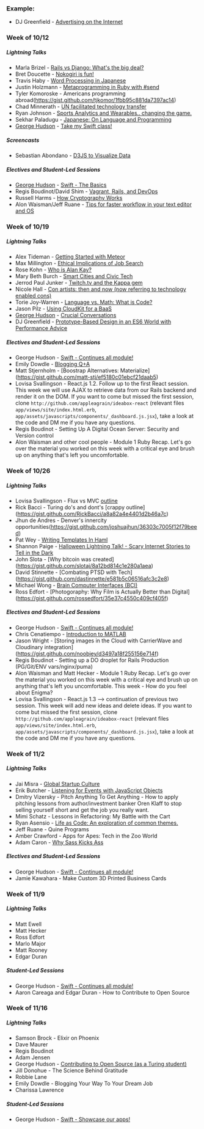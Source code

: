 ### Example:

* DJ Greenfield - [Advertising on the Internet](https://gist.github.com/AllPurposeName/7c117da4b0345eb6b817)

### **Week of 10/12**

##### Lightning Talks

* Marla Brizel - [Rails vs Django: What's the big deal?](https://gist.github.com/marlabrizel/fbf75abe7fc9d9ad2b07)
* Bret Doucette - [Nokogiri is fun!](https://gist.github.com/bad6e/7f1c4a3ba01c7edb9108)
* Travis Haby - [Word Processing in Japanese](https://gist.github.com/travishaby/e93df231985fb046032c)
* Justin Holzmann - [Metaprogramming in Ruby with #send](https://gist.github.com/jphoenix86/5ea1235c898f5d369b91)
* Tyler Komoroske - Americans programming abroad(https://gist.github.com/tjkomor/1fbb95c881da7397ac14)
* Chad Minnerath - [UN facilitated technology transfer](https://gist.github.com/cminnerath/92d4454b5951ce942e43)
* Ryan Johnson - [Sports Analytics and Wearables.. changing the game.](https://gist.github.com/rjohnson4444/a7986de94e351ac6a6ec)
* Sekhar Paladugu - [Japanese: On Language and Programming](https://github.com/sekharp/lightning-talk-outlines/blob/master/paladugu_mod2_lightning.md)
* [George Hudson](http//turingwithgeorge.tumblr.com) - [Take my Swift class!](https://gist.github.com/Egogre/5380b7326cda137b68d7)

##### Screencasts

* Sebastian Abondano - [D3JS to Visualize Data](http://sebastianabondano.com/)

##### Electives and Student-Led Sessions

* [George Hudson](http//turingwithgeorge.tumblr.com) - [Swift - The Basics](https://developer.apple.com/library/ios/documentation/Swift/Conceptual/Swift_Programming_Language/TheBasics.html#//apple_ref/doc/uid/TP40014097-CH5-ID309)
* Regis Boudinot/David Shim - [Vagrant, Rails, and DevOps](https://gist.github.com/selfup/3a7da40919fa7acdc30c)
* Russell Harms - [How Cryptography Works](https://gist.github.com/russelleh/51fb2f28e4f0da9df11c)
* Alon Waisman/Jeff Ruane - [Tips for faster workflow in your text editor and OS](https://gist.github.com/MowAlon/1641b1208aba11a15d85#file-new_student_machine_speedies-md)

### **Week of 10/19**

##### Lightning Talks

* Alex Tideman - [Getting Started with Meteor](https://gist.github.com/Alex-Tideman/83fc7e1b289d604750bb)
* Max Millington - [Ethical Implications of Job Search](https://gist.github.com/MaxMillington/058df677934ee4a1055f)
* Rose Kohn - [Who is Alan Kay?](https://gist.github.com/roseak/0d3a83cc2a9778683fc5)
* Mary Beth Burch - [Smart Cities and Civic Tech](https://gist.github.com/mbburch/7b2f04480793eaa5d03b)
* Jerrod Paul Junker - [Twitch.tv and the Kappa gem](https://gist.github.com/Unsafepond/dae9fa7112ef0d68c93b)
* Nicole Hall - [Con artists: then and now (now referring to technology enabled cons)](https://gist.github.com/NicoleHall/fa5c6afa361ba0cd32b8)
* Torie Joy-Warren - [Language vs. Math: What is Code?](https://gist.github.com/toriejw/7bbc5bef729bdfef7da5)
* Jason Pilz - [Using CloudKit for a BaaS](https://gist.github.com/jasonpilz/cd1f2a513f4534eed272)
* [George Hudson](http//turingwithgeorge.tumblr.com) - [Crucial Conversations](https://gist.github.com/Egogre/805db3782ecba2591f51)
* DJ Greenfield - [Prototype-Based Design in an ES6 World with Performance Advice](https://gist.github.com/AllPurposeName/16d36acd26635f7797e6)

##### Electives and Student-Led Sessions

* George Hudson - [Swift - Continues all module!](https://developer.apple.com/library/ios/documentation/Swift/Conceptual/Swift_Programming_Language/TheBasics.html#//apple_ref/doc/uid/TP40014097-CH5-ID309)
* Emily Dowdle - [Blogging Q+A](https://gist.github.com/emilydowdle/50645a40372d2a7ab3c9)
* Matt Stjernholm - [Boostrap Alternatives: Materialize] (https://gist.github.com/matt-stj/ef5180c01ebcf21daab5)
* Lovisa Svallingson - React.js 1.2. Follow up to the first React session. This week we will use AJAX to retrieve data from our Rails backend and render it on the DOM. If you want to come but missed the first session, clone `http://github.com/appleagrain/ideabox-react` (relevant files `app/views/site/index.html.erb`, `app/assets/javascripts/components/_dashboard.js.jsx`), take a look at the code and DM me if you have any questions.
* Regis Boudinot - Setting Up A Digital Ocean Server: Security and Version control
* Alon Waisman and other cool people - Module 1 Ruby Recap. Let's go over the material you worked on this week with a critical eye and brush up on anything that's left you uncomfortable.

### **Week of 10/26**

##### Lightning Talks

* Lovisa Svallingson - Flux vs MVC [outline](https://gist.github.com/applegrain/745cc54ed938fbbc585b)
* Rick Bacci - Turing do's and dont's [crappy outline] (https://gist.github.com/RickBacci/a8a82a4e4401d2b46a7c)
* Jhun de Andres - Denver's innercity opportunities(https://gist.github.com/joshuajhun/36303c7005f12f79beed)
* Pat Wey - [Writing Templates In Haml](https://gist.github.com/patwey/b6744a5331c400aeafcc)
* Shannon Paige - [Halloween Lightning Talk! - Scary Internet Stories to Tell in the Dark](https://gist.github.com/ShannonPaige/83aa4622b59e09eb2aed)
* John Slota - [Why bitcoin was created] (https://gist.github.com/slotaj/8a12bd814c1e280a1aea)
* David Stinnette - [Combating PTSD with Tech] (https://gist.github.com/dastinnette/e581b5c06516afc3c2e8)
* Michael Wong - [Brain Computer Interfaces (BCI)](https://gist.github.com/Kealii/7b21ea0c14c26a9ade7a)
* Ross Edfort - [Photogoraphy: Why Film is Actually Better than Digital] (https://gist.github.com/rossedfort/35e37c4550c409cf405f)


##### Electives and Student-Led Sessions

* George Hudson - [Swift - Continues all module!](https://developer.apple.com/library/ios/documentation/Swift/Conceptual/Swift_Programming_Language/TheBasics.html#//apple_ref/doc/uid/TP40014097-CH5-ID309)
* Chris Cenatiempo - [Introduction to MATLAB](https://gist.github.com/85e24bdfab2051ae133a.git)
* Jason Wright - [Storing images in the Cloud with CarrierWave and Cloudinary integration] (https://gist.github.com/noobjey/d3497a18f255156e714f)
* Regis Boudinot - Setting up a DO droplet for Rails Production (PG/Git/ENV vars/nginx/puma)
* Alon Waisman and Matt Hecker - Module 1 Ruby Recap. Let's go over the material you worked on this week with a critical eye and brush up on anything that's left you uncomfortable. This week - How do you feel about Enigma?
* Lovisa Svallingson - React.js 1.3 --> continuation of previous two session. This week will add new ideas and delete ideas. If you want to come but missed the first session, clone `http://github.com/appleagrain/ideabox-react` (relevant files `app/views/site/index.html.erb`, `app/assets/javascripts/components/_dashboard.js.jsx`), take a look at the code and DM me if you have any questions.

### **Week of 11/2**

##### Lightning Talks

* Jai Misra - [Global Startup Culture](https://gist.github.com/mrjaimisra/1a9fb3d5b825ce43bb3c)
* Erik Butcher - [Listening for Events with JavaScript Objects](https://gist.github.com/with-a-k/b14fed1c30aa05bdb335)
* Dmitry Vizersky - Pitch Anything To Get Anything - How to apply pitching lessons from author/investment banker Oren Klaff to stop selling yourself short and get the job you really want. 
* Mimi Schatz - Lessons in Refactoring: My Battle with the Cart
* Ryan Asensio - [Life as Code: An exploration of common themes.](https://gist.github.com/rasensio1/88de8cc3dadc18ac4e4f)
* Jeff Ruane - Quine Programs
* Amber Crawford - Apps for Apes: Tech in the Zoo World
* Adam Caron - [Why Sass Kicks Ass](https://gist.github.com/adamcaron/fddf536022923227cccf)

##### Electives and Student-Led Sessions

* George Hudson - [Swift - Continues all module!](https://developer.apple.com/library/ios/documentation/Swift/Conceptual/Swift_Programming_Language/TheBasics.html#//apple_ref/doc/uid/TP40014097-CH5-ID309)
* Jamie Kawahara - Make Custom 3D Printed Business Cards

### **Week of 11/9**

##### Lightning Talks

* Matt Ewell
* Matt Hecker
* Ross Edfort
* Marlo Major
* Matt Rooney
* Edgar Duran

##### Student-Led Sessions

* George Hudson - [Swift - Continues all module!](https://developer.apple.com/library/ios/documentation/Swift/Conceptual/Swift_Programming_Language/TheBasics.html#//apple_ref/doc/uid/TP40014097-CH5-ID309)
* Aaron Careaga and Edgar Duran - How to Contribute to Open Source

### **Week of 11/16**

##### Lightning Talks

* Samson Brock - Elixir on Phoenix
* Dave Maurer
* Regis Boudinot
* Adam Jensen
* George Hudson - [Contributing to Open Source (as a Turing student)](https://gist.github.com/Egogre/5dd4e1256cbc2bf200ba)
* Jill Donohue - The Science Behind Gratitude
* Robbie Lane
* Emily Dowdle - Blogging Your Way To Your Dream Job
* Charissa Lawrence

##### Student-Led Sessions

* George Hudson - [Swift - Showcase our apps!](https://developer.apple.com/library/ios/documentation/Swift/Conceptual/Swift_Programming_Language/TheBasics.html#//apple_ref/doc/uid/TP40014097-CH5-ID309)
